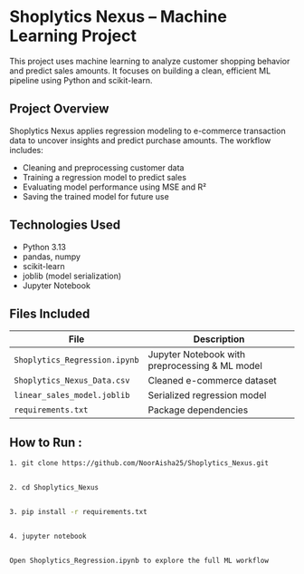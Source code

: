# Shoplytics Nexus – Machine Learning Project

This project uses machine learning to analyze customer shopping behavior and predict sales amounts. It focuses on building a clean, efficient ML pipeline using Python and scikit-learn.

##  Project Overview

Shoplytics Nexus applies regression modeling to e-commerce transaction data to uncover insights and predict purchase amounts. The workflow includes:

- Cleaning and preprocessing customer data
- Training a regression model to predict sales
- Evaluating model performance using MSE and R²
- Saving the trained model for future use

##  Technologies Used

- Python 3.13  
- pandas, numpy  
- scikit-learn  
- joblib (model serialization)  
- Jupyter Notebook

## Files Included

| File                          | Description                                      |
|------------------------------|--------------------------------------------------|
| `Shoplytics_Regression.ipynb`| Jupyter Notebook with preprocessing & ML model   |
| `Shoplytics_Nexus_Data.csv`  | Cleaned e-commerce dataset                       |
| `linear_sales_model.joblib`  | Serialized regression model                      |
| `requirements.txt`           | Package dependencies                             |

##  How to Run :
 
   ```bash
   1. git clone https://github.com/NoorAisha25/Shoplytics_Nexus.git


   2. cd Shoplytics_Nexus


   3. pip install -r requirements.txt


   4. jupyter notebook


 Open Shoplytics_Regression.ipynb to explore the full ML workflow

   
